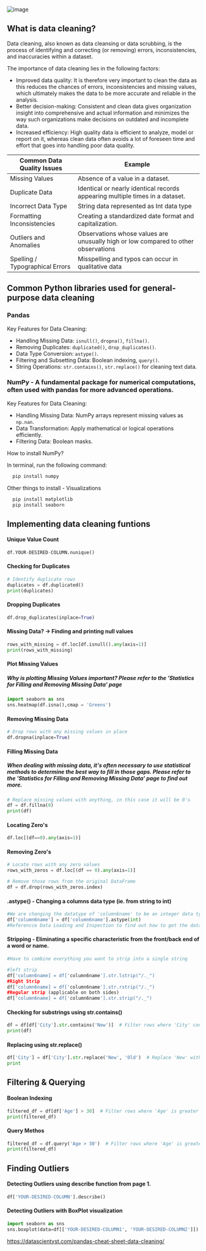 ![image](https://github.com/user-attachments/assets/ac7eb556-9d83-4b2e-8c09-b9a0dfd6869e)

## What is data cleaning? 
Data cleaning, also known as data cleansing or data scrubbing, is the process of identifying and correcting (or removing) errors, inconsistencies, and inaccuracies within a dataset.

The importance of data cleaning lies in the following factors:

- Improved data quality: It is therefore very important to clean the data as this reduces the chances of errors, inconsistencies and missing values, which ultimately makes the data to be more accurate and reliable in the analysis.
- Better decision-making: Consistent and clean data gives organization insight into comprehensive and actual information and minimizes the way such organizations make decisions on outdated and incomplete data.
- Increased efficiency: High quality data is efficient to analyze, model or report on it, whereas clean data often avoids a lot of foreseen time and effort that goes into handling poor data quality.


| Common Data Quality Issues | Example                |
|----------------------------| -------------------------- |
| Missing Values             | Absence of a value in a dataset. |
| Duplicate Data | Identical or nearly identical records appearing multiple times in a dataset. |
| Incorrect Data Type | String data represented as Int data type | 
| Formatting Inconsistencies | Creating a standardized date format and capitalization.|
|Outliers and Anomalies | Observations whose values are unusually high or low compared to other observations|
| Spelling / Typographical Errors | Misspelling and typos can occur in qualitative data |


## Common Python libraries used for general-purpose data cleaning

### Pandas

  Key Features for Data Cleaning:
- Handling Missing Data: `isnull()`, `dropna()`, `fillna()`.
- Removing Duplicates: `duplicated()`, `drop_duplicates()`.
- Data Type Conversion: `astype()`.
- Filtering and Subsetting Data: Boolean indexing, `query()`.
- String Operations: `str.contains()`, `str.replace()` for cleaning text data.

### NumPy - A fundamental package for numerical computations, often used with pandas for more advanced operations.

  Key Features for Data Cleaning:
- Handling Missing Data: NumPy arrays represent missing values as `np.nan`.
- Data Transformation: Apply mathematical or logical operations efficiently.
- Filtering Data: Boolean masks.

 How to install NumPy? 

In terminal, run the following command:
```Powershell
  pip install numpy
```

Other things to install - Visualizations
```Powershell
  pip install matplotlib
  pip install seaborn
```

## Implementing data cleaning funtions

#### Unique Value Count

```Python
df.YOUR-DESIRED-COLUMN.nunique()
```

#### Checking for Duplicates

```Python
# Identify duplicate rows
duplicates = df.duplicated()
print(duplicates)
```

#### Dropping Duplicates 

```Python
df.drop_duplicates(inplace=True)
```

#### Missing Data? -> Finding and printing null values 

```Python
rows_with_missing = df.loc[df.isnull().any(axis=1)]
print(rows_with_missing)
```

#### Plot Missing Values
##### Why is plotting Missing Values important? Please refer to the 'Statistics for Filling and Removing Missing Data' page
```Python
import seaborn as sns
sns.heatmap(df.isna(),cmap = 'Greens')
```

#### Removing Missing Data

```Python
# Drop rows with any missing values in place
df.dropna(inplace=True)
```

#### Filling Missing Data
##### When dealing with missing data, it's often necessary to use statistical methods to determine the best way to fill in those gaps. Please refer to the 'Statistics for Filling and Removing Missing Data' page to find out more. 
```Python
# Replace missing values with anything, in this case it will be 0's
df = df.fillna(0)
print(df)
```

#### Locating Zero's 

```Python
df.loc[(df==0).any(axis=1)]
```

#### Removing Zero's

```Python
# Locate rows with any zero values
rows_with_zeros = df.loc[(df == 0).any(axis=1)]

# Remove those rows from the original DataFrame
df = df.drop(rows_with_zeros.index)
```

#### .astype() - Changing a columns data type (ie. from string to int)

```Python
#We are changing the datatype of 'column6name' to be an integer data type. 
df['column6name'] = df['column6name'].astype(int)
#Referencce Data Loading and Inspection to find out how to get the data types of your dataset. 
```

#### Stripping - Eliminating a specific characteristic from the front/back end of a word or name. 

```python
#Have to combine everything you want to strip into a single string

#left strip
df['column6name] = df['column6name'].str.lstrip("/._")
#Right Strip
df['column6name] = df['column6name'].str.rstrip("/._")
#Regular strip (applicable on both sides)
df['column6name] = df['column6name'].str.strip("/._")
```

#### Checking for substrings using str.contains()

```Python
df = df[df['City'].str.contains('New')]  # Filter rows where 'City' contains 'New'
print(df)
```

#### Replacing using str.replace()

```Python
df['City'] = df['City'].str.replace('New', 'Old')  # Replace 'New' with 'Old' in 'City' column
print
```

## Filtering & Querying

#### Boolean Indexing

```Python
filtered_df = df[df['Age'] > 30]  # Filter rows where 'Age' is greater than 30
print(filtered_df)
```

#### Query Methos

```Python
filtered_df = df.query('Age > 30')  # Filter rows where 'Age' is greater than 30
print(filtered_df)
```

## Finding Outliers

#### Detecting Outliers using describe function from page 1. 

```Python
df['YOUR-DESIRED-COLUMN'].describe()
```

#### Detecting Outliers with BoxPlot visualization

```Python
import seaborn as sns
sns.boxplot(data=df[['YOUR-DESIRED-COLUMN1', 'YOUR-DESIRED-COLUMN2']])
```



https://datascientyst.com/pandas-cheat-sheet-data-cleaning/
